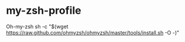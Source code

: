 # my-zsh-profile
Oh-my-zsh
  sh -c "$(wget https://raw.github.com/ohmyzsh/ohmyzsh/master/tools/install.sh -O -)"
  

